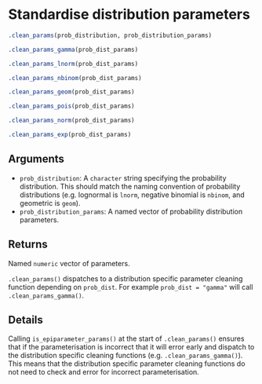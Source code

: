 # Standardise distribution parameters

```r
.clean_params(prob_distribution, prob_distribution_params)

.clean_params_gamma(prob_dist_params)

.clean_params_lnorm(prob_dist_params)

.clean_params_nbinom(prob_dist_params)

.clean_params_geom(prob_dist_params)

.clean_params_pois(prob_dist_params)

.clean_params_norm(prob_dist_params)

.clean_params_exp(prob_dist_params)
```

## Arguments

- `prob_distribution`: A `character` string specifying the probability distribution. This should match the naming convention of probability distributions (e.g. lognormal is `lnorm`, negative binomial is `nbinom`, and geometric is `geom`).
- `prob_distribution_params`: A named vector of probability distribution parameters.

## Returns

Named `numeric` vector of parameters.

`.clean_params()` dispatches to a distribution specific parameter cleaning function depending on `prob_dist`. For example `prob_dist = "gamma"` will call `.clean_params_gamma()`.

## Details

Calling `is_epiparameter_params()` at the start of `.clean_params()` ensures that if the parameterisation is incorrect that it will error early and dispatch to the distribution specific cleaning functions (e.g. `.clean_params_gamma()`). This means that the distribution specific parameter cleaning functions do not need to check and error for incorrect parameterisation.
